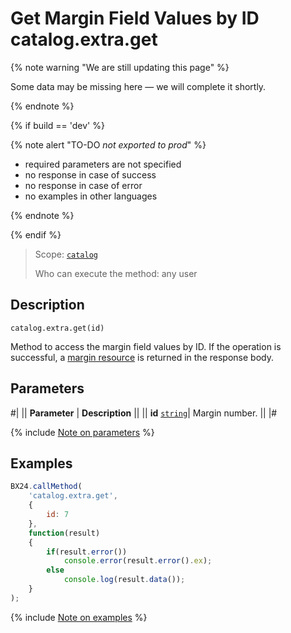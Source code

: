 # Get Margin Field Values by ID catalog.extra.get

{% note warning "We are still updating this page" %}

Some data may be missing here — we will complete it shortly.

{% endnote %}

{% if build == 'dev' %}

{% note alert "TO-DO _not exported to prod_" %}

- required parameters are not specified
- no response in case of success
- no response in case of error
- no examples in other languages
  
{% endnote %}

{% endif %}

> Scope: [`catalog`](../../scopes/permissions.md)
>
> Who can execute the method: any user

## Description

```http
catalog.extra.get(id)
```

Method to access the margin field values by ID. If the operation is successful, a [margin resource](resource.md) is returned in the response body.

## Parameters

#|
|| **Parameter** | **Description** ||
|| **id** 
[`string`](../../data-types.md)| Margin number. ||
|#

{% include [Note on parameters](../../../_includes/required.md) %}

## Examples

```javascript
BX24.callMethod(
    'catalog.extra.get',
    {
        id: 7
    },
    function(result)
    {
        if(result.error())
            console.error(result.error().ex);
        else
            console.log(result.data());
    }
);
```
{% include [Note on examples](../../../_includes/examples.md) %}